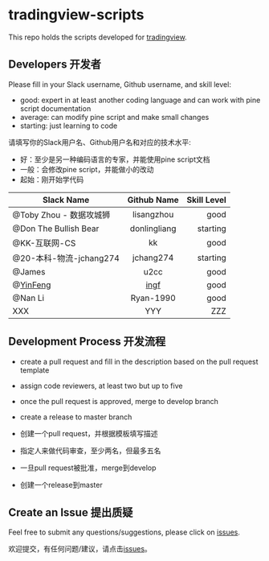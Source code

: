 # tradingview-scripts
This repo holds the scripts developed for [tradingview](https://www.tradingview.com/).

## Developers 开发者
Please fill in your Slack username, Github username, and skill level:
- good: expert in at least another coding language and can work with pine script documentation
- average: can modify pine script and make small changes
- starting: just learning to code

请填写你的Slack用户名、Github用户名和对应的技术水平:
- 好：至少是另一种编码语言的专家，并能使用pine script文档
- 一般：会修改pine script，并能做小的改动
- 起始：刚开始学代码

| Slack Name | Github Name | Skill Level |
|----------|:-------------:|------:|
| @Toby Zhou - 数据攻城狮 | lisangzhou  | good |
| @Don The Bullish Bear  | donlingliang | starting |
| @KK-互联网-CS  | kk | good |
| @20-本科-物流-jchang274 |  jchang274   |    starting |
| @James  | u2cc  | good  |
| @[YinFeng](https://intellinvestors.slack.com/archives/D01717DC2LS)  | [ingf](https://github.com/ingf/)  | good  |
| @Nan Li | Ryan-1990 | good |
| XXX                     |     YYY      | ZZZ |


## Development Process 开发流程
- create a pull request and fill in the description based on the pull request template
- assign code reviewers, at least two but up to five
- once the pull request is approved, merge to develop branch
- create a release to master branch

- 创建一个pull request，并根据模板填写描述
- 指定人来做代码审查，至少两名，但最多五名
- 一旦pull request被批准，merge到develop
- 创建一个release到master

## Create an Issue 提出质疑
Feel free to submit any questions/suggestions, please click on [issues](https://github.com/bankrollhunter/tradingview-scripts/issues/new).

欢迎提交，有任何问题/建议，请点击[issues](https://github.com/bankrollhunter/tradingview-scripts/issues/new)。
